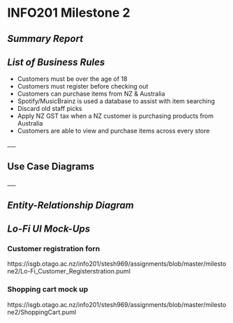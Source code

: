 # INFO201 Milestone 2
___<h2>Summary Report</h2>___

___<h2>List of Business Rules</h2>___
<ul>
<li>Customers must be over the age of 18
<li> Customers must register before checking out
<li> Customers can purchase items from NZ & Australia
<li> Spotify/MusicBrainz is used a database to assist with item searching
<li> Discard old staff picks
<li> Apply NZ GST tax when a NZ customer is purchasing products from Australia
<li> Customers are able to view and purchase items across every store
</ul>
___<h2>Use Case Diagrams</h2>___

___<h2>Entity-Relationship Diagram</h2>___

___<h2>Lo-Fi UI Mock-Ups</h2>___
<h3>Customer registration forn</h3>
https://isgb.otago.ac.nz/info201/stesh969/assignments/blob/master/milestone2/Lo-Fi_Customer_Registerstration.puml

</br>
<h3>Shopping cart mock up</h3>
https://isgb.otago.ac.nz/info201/stesh969/assignments/blob/master/milestone2/ShoppingCart.puml